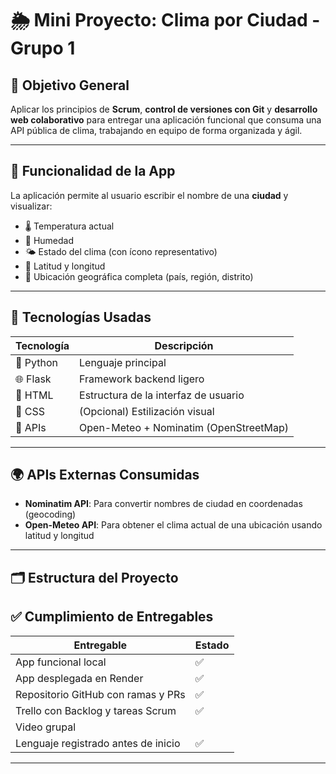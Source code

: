 # 🌦️ Mini Proyecto: Clima por Ciudad - Grupo 1

## 🎯 Objetivo General

Aplicar los principios de **Scrum**, **control de versiones con Git** y **desarrollo web colaborativo** para entregar una aplicación funcional que consuma una API pública de clima, trabajando en equipo de forma organizada y ágil.

---

## 🔧 Funcionalidad de la App

La aplicación permite al usuario escribir el nombre de una **ciudad** y visualizar:

- 🌡️ Temperatura actual
- 💨 Humedad
- 🌤️ Estado del clima (con ícono representativo)
- 📍 Latitud y longitud
- 📌 Ubicación geográfica completa (país, región, distrito)

---

## 🧠 Tecnologías Usadas

| Tecnología     | Descripción                             |
|----------------|-----------------------------------------|
| 🐍 Python      | Lenguaje principal                      |
| 🌐 Flask       | Framework backend ligero                |
| 🧾 HTML        | Estructura de la interfaz de usuario    |
| 🎨 CSS         | (Opcional) Estilización visual          |
| 📡 APIs        | Open-Meteo + Nominatim (OpenStreetMap) |

---

## 🌍 APIs Externas Consumidas

- **Nominatim API**: Para convertir nombres de ciudad en coordenadas (geocoding)
- **Open-Meteo API**: Para obtener el clima actual de una ubicación usando latitud y longitud

---

## 🗂️ Estructura del Proyecto


## ✅ Cumplimiento de Entregables

| Entregable	                        | Estado  |
|---------------------------------------|---------|
|  App funcional local	                |   ✅   |
|  App desplegada en Render	            |   ✅   |
|  Repositorio GitHub con ramas y PRs	|   ✅   |
|  Trello con Backlog y tareas Scrum	|   ✅   | 
|  Video grupal	                        |        |
|  Lenguaje registrado antes de inicio	|   ✅   |

---